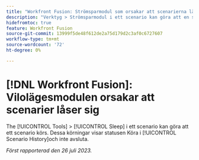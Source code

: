 ```yaml
---
title: "Workfront Fusion: Strömsparmodul som orsakar att scenarierna låser sig"
description: "Verktyg > Strömsparmodul i ett scenario kan göra att en scenariokörning kraschar. Dessa körningar visar statusen Körning i Scenariohistoriken och slutförs inte."
hidefromtoc: true
feature: Workfront Fusion
source-git-commit: 13999f5de48f612de2a75d179d2c3af0c6727607
workflow-type: tm+mt
source-wordcount: '72'
ht-degree: 0%

---
```



# [!DNL Workfront Fusion]: Vilolägesmodulen orsakar att scenarier låser sig

The [!UICONTROL Tools] > [!UICONTROL Sleep] i ett scenario kan göra att ett scenario körs. Dessa körningar visar statusen Köra i [!UICONTROL Scenario History]och inte avsluta.

_Först rapporterad den 26 juli 2023._

